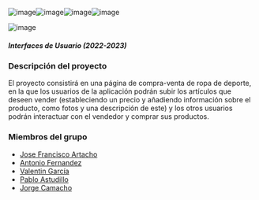 ![image](https://img.shields.io/badge/React-20232A?style=for-the-badge&logo=react&logoColor=61DAFB)![image](https://img.shields.io/badge/HTML5-E34F26?style=for-the-badge&logo=html5&logoColor=white)![image](https://img.shields.io/badge/CSS3-1572B6?style=for-the-badge&logo=css3&logoColor=white)![image](https://img.shields.io/badge/JavaScript-323330?style=for-the-badge&logo=javascript&logoColor=F7DF1E)

![image](https://imgur.com/lvsVqWb.png)
##### Interfaces de Usuario (2022-2023)

### Descripción del proyecto

El proyecto consistirá en una página de compra-venta de ropa de deporte, en la que los usuarios de la aplicación podrán subir los artículos que deseen vender (estableciendo un precio y añadiendo información sobre el producto, como fotos y una descripción de este) y los otros usuarios podrán interactuar con el vendedor y comprar sus productos.


### Miembros del grupo

- [Jose Francisco Artacho](https://github.com/artachojf) 
- [Antonio Fernandez](https://github.com/4ntoniofr)
- [Valentin García](https://github.com/valentingr080)
- [Pablo Astudillo](https://github.com/AstudilloUMA)
- [Jorge Camacho](https://github.com/JCamacho4)
